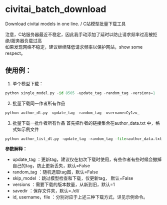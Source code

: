 # civitai_batch_download
Download civitai models in one line. / C站模型批量下载工具

注意，C站服务器最近不稳定，因此我手动添加了延时以防止请求频率过高被拒绝/服务器负载过高     
如果发现网络不稳定，建议继续降低请求频率以保护网站，show some respect。


## 使用例：

1. 单个模型下载：
```python
python single_model.py -id 8505 -update_tag -random_tag -versions=1
```

2. 批量下载同一作者所有作品
```python
python author_dl.py -update_tag -random_tag -username=Cy1zu_
```
3. 批量下载一批作者所有作品
首先把作者的链接集合在author_data.txt 中，格式如示例文件
```python
python author_list_dl.py -update_tag -random_tag -file=author_data.txt
```

**参数解释：**
- update_tag ：更新tag，建议仅在初次下载时使用，有些作者有些时候会撤掉自己的tag，防止更新丢失，默认=False
- random_tag ：随机选取tag图，默认=False 
- skip_model ：跳过模型检查和下载，仅更新tag， 默认=False
- versions ：需要下载的版本数量，从新到旧，默认=1
- savedir ：保存文件夹，默认=./dl/
- id, username，file ：分别对应于上述三种下载方式，详见示例命令。
